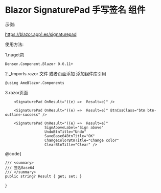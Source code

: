 # Blazor SignaturePad 手写签名 组件

示例:

https://blazor.app1.es/signaturepad

使用方法:

1.nuget包

```Densen.Component.Blazor 0.0.11+```

2._Imports.razor 文件 或者页面添加 添加组件库引用

```@using AmeBlazor.Components```


3.razor页面
```
    <SignaturePad OnResult="((e) =>  Result=e)" />
```
```
    <SignaturePad OnResult="((e) =>  Result=e)" BtnCssClass="btn btn-outline-success" />
```
```
    <SignaturePad OnResult="((e) =>  Result=e)"
                  SignAboveLabel="Sign above"
                  UndoBtnTitle="Undo"
                  SaveBase64BtnTitle="OK"
                  ChangeColorBtnTitle="Change color"
                  ClearBtnTitle="Clear" />
```
@code{

    /// <summary>
    /// 签名Base64
    /// </summary>
    public string? Result { get; set; }

}
```
